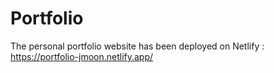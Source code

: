 # Portfolio

The personal portfolio website has been deployed on Netlify : https://portfolio-jmoon.netlify.app/
